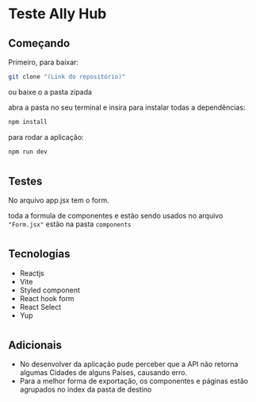 # Teste Ally Hub
## Começando

Primeiro, para baixar:

```bash
git clone "(Link do repositório)"
```
ou baixe o a pasta zipada 

abra a pasta no seu terminal e insira para instalar todas a dependências:

```bash
npm install
```

para rodar a aplicação:
```bash
npm run dev
```

#
## Testes

No arquivo app.jsx tem o form.

toda a formula de componentes e estão sendo usados no arquivo `"Form.jsx"` estão na pasta `components` 

#
## Tecnologias
* Reactjs
* Vite
* Styled component 
* React hook form
* React Select 
* Yup
  
#
## Adicionais
* No desenvolver da aplicação pude perceber que a API não retorna algumas Cidades de alguns Países, causando erro. 
* Para a melhor forma de exportação, os componentes e páginas estão agrupados no index da pasta de destino 